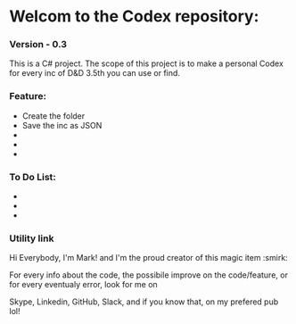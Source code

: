 <h1>Welcom to the Codex repository: </h1> 
<h3>Version - 0.3</h3>

<p>
This is a C# project.
The scope of this project is to make a personal Codex for every inc of D&D 3.5th you can use or find.
</p>

<h3>Feature:</h3>
  <ul>
    <li>Create the folder</li>
    <li>Save the inc as JSON</li>
    <li></li>
    <li></li>
    <li></li>
  </ul>
  
 <h3>To Do List:</h3>
  <ul>
    <li></li>
    <li></li>
    <li></li>
  </ul>
  
<h3>Utility link</h3>
<p>Hi Everybody, I'm Mark! and I'm the proud creator of this magic item :smirk:</p>
<p>For every info about the code, the possibile improve on the code/feature, or for every eventualy error, look for me on</p>
<p>Skype, Linkedin, GitHub, Slack, and if you know that, on my prefered pub lol!</p>
